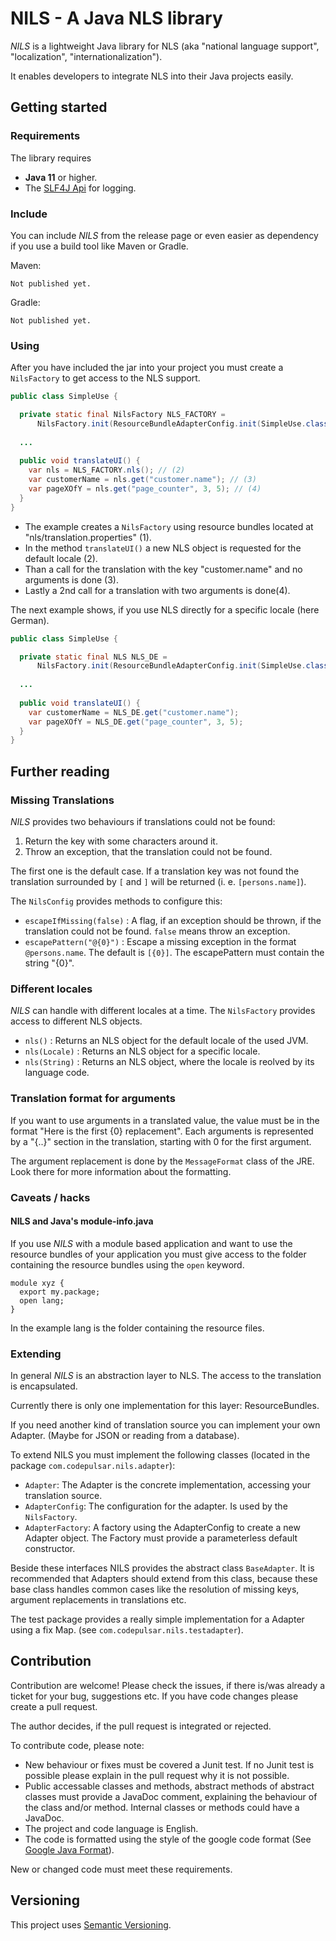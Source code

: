 # NILS - A Java NLS library

_NILS_ is a lightweight Java library for NLS (aka "national language support", "localization", "internationalization").

It enables developers to integrate NLS into their Java projects easily.

## Getting started 

### Requirements

The library requires

* **Java 11** or higher.
* The [SLF4J Api](https://mvnrepository.com/artifact/org.slf4j/slf4j-api) for logging.

### Include

You can include _NILS_ from the release page or even easier as dependency if you use a build tool like Maven or Gradle.

Maven:

```
Not published yet.
```

Gradle:

```
Not published yet.
```

### Using

After you have included the jar into your project you must create a `NilsFactory` to get access to the NLS support.

```java
public class SimpleUse {

  private static final NilsFactory NLS_FACTORY =
      NilsFactory.init(ResourceBundleAdapterConfig.init(SimpleUse.class)); // (1)
  
  ...
  
  public void translateUI() {
    var nls = NLS_FACTORY.nls(); // (2)
    var customerName = nls.get("customer.name"); // (3)
    var pageXOfY = nls.get("page_counter", 3, 5); // (4)
  }
}
```

* The example creates a `NilsFactory` using resource bundles located at "nls/translation.properties" (1).
* In the method `translateUI()` a new NLS object is requested for the default locale (2).
* Than a call for the translation with the key "customer.name" and no arguments is done (3).
* Lastly a 2nd call for a translation with two arguments is done(4).

The next example shows, if you use NLS directly for a specific locale (here German).

```java
public class SimpleUse {

  private static final NLS NLS_DE =
      NilsFactory.init(ResourceBundleAdapterConfig.init(SimpleUse.class)).nls(Locale.GERMAN);
  
  ...
  
  public void translateUI() {
    var customerName = NLS_DE.get("customer.name");
    var pageXOfY = NLS_DE.get("page_counter", 3, 5);
  }
}
```

## Further reading

### Missing Translations

_NILS_ provides two behaviours if translations could not be found:

1. Return the key with some characters around it.
2. Throw an exception, that the translation could not be found.

The first one is the default case. If a translation key was not found the translation surrounded by `[` and `]` will be returned (i. e. `[persons.name]`).

The `NilsConfig` provides methods to configure this: 

* `escapeIfMissing(false)` : A flag, if an exception should be thrown, if the translation could not be found. `false` means throw an exception.
* `escapePattern("@{0}")` : Escape a missing exception in the format `@persons.name`. The default is `[{0}]`. The escapePattern must contain the string "{0}". 

### Different locales

_NILS_ can handle with different locales at a time. The `NilsFactory` provides access to different NLS objects.

* `nls()` : Returns an NLS object for the default locale of the used JVM.
* `nls(Locale)` : Returns an NLS object for a specific locale.
* `nls(String)` : Returns an NLS object, where the locale is reolved by its language code.

### Translation format for arguments

If you want to use arguments in a translated value, the value must be in the format "Here is the first {0} replacement". Each arguments is represented by a "{..}" section in the translation, starting with 0 for the first argument.

The argument replacement is done by the `MessageFormat` class of the JRE. Look there for more information about the formatting.

### Caveats / hacks

#### NILS and Java's module-info.java

If you use _NILS_ with a module based application and want to use the resource bundles of your application you must give access to the folder containing the resource bundles using the `open` keyword.

```
module xyz {
  export my.package;
  open lang;
}
```

In the example lang is the folder containing the resource files.

### Extending

In general _NILS_ is an abstraction layer to NLS. The access to the translation is encapsulated.

Currently there is only one implementation for this layer: ResourceBundles.

If you need another kind of translation source you can implement your own Adapter. (Maybe for JSON or reading from a database).

To extend NILS you must implement the following classes (located in the package `com.codepulsar.nils.adapter`):

* `Adapter`: The Adapter is the concrete implementation, accessing your translation source. 
* `AdapterConfig`: The configuration for the adapter. Is used by the `NilsFactory`.
* `AdapterFactory`: A factory using the AdapterConfig to create a new Adapter object. The Factory must provide a parameterless default constructor.

Beside these interfaces NILS provides the abstract class `BaseAdapter`. It is recommended that Adapters should extend from this class, because these base class handles common cases like the resolution of missing keys, argument replacements in translations etc.

The test package provides a really simple implementation for a Adapter using a fix Map. (see `com.codepulsar.nils.testadapter`).

## Contribution

Contribution are welcome! Please check the issues, if there is/was already a ticket for your bug, suggestions etc. If you have code changes please create a pull request.

The author decides, if the pull request is integrated or rejected.

To contribute code, please note:

* New behaviour or fixes must be covered a Junit test. If no Junit test is possible please explain in the pull request why it is not possible.
* Public accessable classes and methods, abstract methods of abstract classes must provide a JavaDoc comment, explaining the behaviour of the class and/or method. 
  Internal classes or methods could have a JavaDoc.
* The project and code language is English.
* The code is formatted using the style of the google code format (See [Google Java Format](https://github.com/google/google-java-format)). 

New or changed code must meet these requirements. 

## Versioning

This project uses [Semantic Versioning](https://semver.org/).
